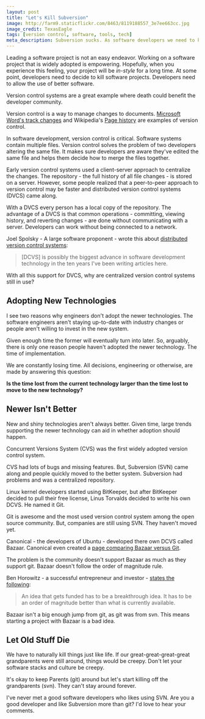 ```yaml
---
layout: post
title: "Let's Kill Subversion"
image: http://farm9.staticflickr.com/8463/8119188557_3e7ee663cc.jpg
image_credit: TexasEagle
tags: [version control, software, tools, tech]
meta_description: Subversion sucks. As software developers we need to kill things we don't like and adopt better technologies.
---
```


Leading a software project is not an easy endeavor. Working on a software project that is widely adopted is empowering. Hopefully, when you experience this feeling, your project will be _in-style_ for a long time. At some point, developers need to decide to kill software projects. Developers need to allow the use of better software.

Version control systems are a great example where death could benefit the developer community. 

Version control is a way to manage changes to documents. [Microsoft Word's track changes][1] and Wikipedia's [Page history][2] are examples of version control.

In software development, version control is critical. Software systems contain multiple files. Version control solves the problem of two developers altering the same file. It makes sure developers are aware they've edited the same file and helps them decide how to merge the files together. 

Early version control systems used a client-server approach to centralize the changes. The repository - the full history of all file changes - is stored on a server. However, some people realized that a peer-to-peer approach to version control may be faster and distributed version control systems (DVCS) came along. 

With a DVCS every person has a local copy of the repository. The advantage of a DVCS is that common operations - committing, viewing history, and reverting changes - are done without communicating with a server. Developers can work without being connected to a network.

Joel Spolsky - A large software proponent - wrote this about [distributed version control systems][3]:

> [DCVS] is possibly the biggest advance in software development technology in the ten years I've been writing articles here.

With all this support for DVCS, why are centralized version control systems still in use?

## Adopting New Technologies
I see two reasons why engineers don't adopt the newer technologies. The software engineers aren't staying up-to-date with industry changes or people aren't willing to invest in the new system.

Given enough time the former will eventually turn into later. So, arguably, there is only one reason people haven't adopted the newer technology. The time of implementation.

We are constantly losing time. All decisions, engineering or otherwise, are made by answering this question:

__Is the time lost from the current technology larger than the time lost to move to the new technology?__

## Newer Isn't Better

New and shiny technologies aren't always better. Given time, large trends supporting the newer technology can aid in whether adoption should happen.

Concurrent Versions System (CVS) was the first widely adopted version control system. 

CVS had lots of bugs and missing features. But, Subversion (SVN) came along and people quickly moved to the better system. Subversion had problems and was a centralized repository.

Linux kernel developers started using BitKeeper, but after BitKeeper decided to pull their free license, Linus Torvalds decided to write his own  DCVS. He named it Git.

Git is awesome and the most used version control system among the open source community. But, companies are still using SVN. They haven't moved yet.

Canonical - the developers of Ubuntu - developed there own DCVS called Bazaar. Canonical even created a [page comparing Bazaar versus Git][5].

The problem is the community doesn't support Bazaar as much as they support git. Bazaar doesn't follow the order of magnitude rule. 

Ben Horowitz - a successful entrepreneur and investor - [states the following][4]:

> An idea that gets funded has to be a breakthrough idea. It has to be an order of magnitude better than what is currently available.

Bazaar isn't a big enough jump from git, as git was from svn. This means starting a project with Bazaar is a bad idea.

## Let Old Stuff Die

We have to naturally kill things just like life. If our great-great-great-great grandparents were still around, things would be creepy. Don't let your software stacks and culture be creepy.  

It's okay to keep Parents (git) around but let's start killing off the grandparents (svn). They can't stay around forever.

I've never met a good software developers who likes using SVN. Are you a good developer and like Subversion more than git? I'd love to hear your comments.

[1]: http://www.shaunakelly.com/word/sharing/howtrackchangesworks.html
[2]: http://en.wikipedia.org/wiki/Help:Page_history
[3]: http://joelonsoftware.com/items/2010/03/17.html
[4]: http://techcrunch.com/2013/01/20/ben-horowitz-at-dld/
[5]: http://wiki.bazaar.canonical.com/BzrVsGit